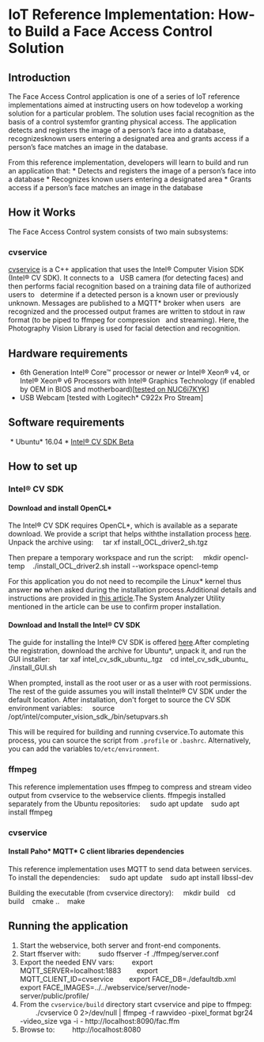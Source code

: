# IoT Reference Implementation: How-to Build a Face Access Control Solution
## Introduction

The Face Access Control application is one of a series of IoT reference implementations aimed at instructing users on how todevelop a working solution for a particular problem. The solution uses facial recognition as the basis of a control systemfor granting physical access. The application detects and registers the image of a person’s face into a database, recognizesknown users entering a designated area and grants access if a person’s face matches an image in the database.

From this reference implementation, developers will learn to build and run an application that: * Detects and registers the image of a person’s face into a database * Recognizes known users entering a designated area * Grants access if a person’s face matches an image in the database

## How it Works
The Face Access Control system consists of two main subsystems:

### cvservice 
[cvservice](./cvservice) is a C++ application that uses the Intel® Computer Vision SDK (Intel® CV SDK). It connects to a   USB camera (for detecting faces) and then performs facial recognition based on a training data file of authorized users to   determine if a detected person is a known user or previously unknown. Messages are published to a MQTT\* broker when users   are recognized and the processed output frames are written to stdout in raw format (to be piped to ffmpeg for compression   and streaming). Here, the Photography Vision Library is used for facial detection and recognition.

## Hardware requirements
* 6th Generation Intel® Core™ processor or newer *or* Intel® Xeon® v4, or Intel® Xeon® v6 Processors with Intel® Graphics Technology (if enabled by OEM in BIOS and motherboard)[[tested on NUC6i7KYK](https://www.intel.com/content/www/us/en/products/boards-kits/nuc/kits/nuc6i7kyk.html)] 
* USB Webcam [tested with Logitech\* C922x Pro Stream]

## Software requirements
 * Ubuntu\* 16.04 * [Intel® CV SDK Beta](https://software.intel.com/en-us/computer-vision-sdk)

## How to set up
### Intel® CV SDK
#### Download and install OpenCL\*
The Intel® CV SDK requires OpenCL\*, which is available as a separate download. We provide a script that helps withthe installation process [here](https://software.intel.com/file/593325/download). Unpack the archive using:
    tar xf install_OCL_driver2_sh.tgz

Then prepare a temporary workspace and run the script:
    mkdir opencl-temp    ./install_OCL_driver2.sh install --workspace opencl-temp

For this application you do not need to recompile the Linux\* kernel thus answer **no** when asked during the installation process.Additional details and instructions are provided in [this article](https://software.intel.com/articles/sdk-for-opencl-gsg).The System Analyzer Utility mentioned in the article can be use to confirm proper installation.

#### Download and Install the Intel® CV SDK
The guide for installing the Intel® CV SDK is offered [here](https://software.intel.com/en-us/cvsdk-quickstartguide-installing-intel-computer-vision-sdk).After completing the registration, download the archive for Ubuntu\*, unpack it, and run the GUI installer:
    tar xaf intel_cv_sdk_ubuntu_<version>.tgz    cd intel_cv_sdk_ubuntu_<version>    ./install_GUI.sh

When prompted, install as the root user or as a user with root permissions. The rest of the guide assumes you will install theIntel® CV SDK under the default location.
After installation, don't forget to source the CV SDK environment variables:
    source /opt/intel/computer_vision_sdk_<version>/bin/setupvars.sh

This will be required for building and running cvservice.To automate this process, you can source the script from `.profile` or `.bashrc`. Alternatively, you can add the variables to`/etc/environment`.

### ffmpeg
This reference implementation uses ffmpeg to compress and stream video output from cvservice to the webservice clients. ffmpegis installed separately from the Ubuntu repositories:
    sudo apt update    sudo apt install ffmpeg

### cvservice
#### Install Paho\* MQTT\* C client libraries dependencies
This reference implementation uses MQTT to send data between services. To install the dependencies:
    sudo apt update    sudo apt install libssl-dev

Building the executable (from cvservice directory):
    mkdir build    cd build    cmake ..    make

## Running the application
1. Start the webservice, both server and front-end components.
2. Start ffserver with:
        sudo ffserver -f ./ffmpeg/server.conf
3. Export the needed ENV vars:
        export MQTT_SERVER=localhost:1883        export MQTT_CLIENT_ID=cvservice        export FACE_DB=./defaultdb.xml        export FACE_IMAGES=../../webservice/server/node-server/public/profile/
4. From the `cvservice/build` directory start cvservice and pipe to ffmpeg:
        ./cvservice 0 2>/dev/null | ffmpeg -f rawvideo -pixel_format bgr24 -video_size vga -i - http://localhost:8090/fac.ffm
5. Browse to:
        http://localhost:8080
